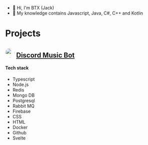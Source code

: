 - 👋 Hi, I'm BTX (Jack)  
- 🌱 My knowledge contains Javascript, Java, C#, C++ and Kotlin  

# Projects

## <div style=""><img src='https://user-images.githubusercontent.com/90880784/214202275-d97f4478-085b-46dc-91ea-9f665ce4dd44.png' width=30px style="border-radius: 50px"> [Discord Music Bot](https://discord.gg/7AzMRkBSva)</div>

#### Tech stack
- Typescript
- Node.js
- Redis
- Mongo DB
- Postgresql
- Rabbit MQ
- Firebase
- CSS
- HTML
- Docker
- Github
- Svelte
